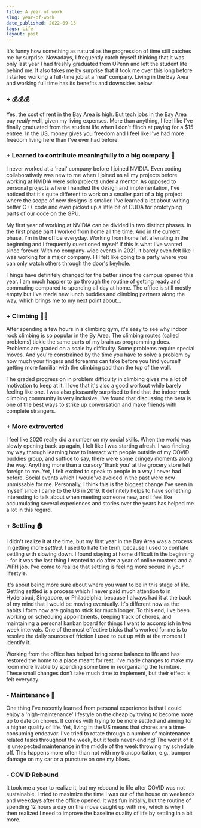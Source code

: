 ```yaml
---
title: A year of work
slug: year-of-work
date_published: 2022-09-13
tags: Life
layout: post
---
```


It's funny how something as natural as the progression of time still catches me by surprise. Nowadays, I frequently catch myself thinking that it was only last year I had freshly graduated from UPenn and left the student life behind me. It also takes me by surprise that it took me over this long before I started working a full-time job at a 'real' company. Living in the Bay Area and working full time has its benefits and downsides below:

### + 💰💰💰

Yes, the cost of rent in the Bay Area is high. But tech jobs in the Bay Area pay *really* well, given my living expenses. More than anything, I feel like I've finally graduated from the student life when I don't flinch at paying for a $15 entree. In the US, money gives you freedom and I feel like I've had more freedom living here than I've ever had before. 

### + Learned to contribute meaningfully to a big company 🏢

I never worked at a 'real' company before I joined NVIDIA. Even coding collaboratively was new to me when I joined as all my projects before working at NVIDIA were solo projects under a mentor. As opposed to personal projects where I handled the design and implementation, I've noticed that it's quite different to work on a smaller part of a big project where the scope of new designs is smaller. I've learned a lot about writing better C++ code and even picked up a little bit of CUDA for prototyping parts of our code on the GPU.

My first year of working at NVIDIA can be divided in two distinct phases. In the first phase part I worked from home all the time. And in the current phase, I'm in the office everyday. Working from home felt alienating in the beginning and I frequently questioned myself if this is what I've wanted since forever. With no company-wide events in 2021, it barely even felt like I was working for a major company.  FH felt like going to a party where you can only watch others through the door's keyhole.

Things have definitely changed for the better since the campus opened this year. I am much happier to go through the routine of getting ready and commuting compared to spending all day at home. The office is still mostly empty but I've made new lunch buddies and climbing partners along the way, which brings me to my next point about...

### + Climbing 🧗‍♂️

After spending a few hours in a climbing gym, it's easy to see why indoor rock climbing is so popular in the By Area. The climbing routes (called problems) tickle the same parts of my brain as programming does. Problems are graded on a scale by difficulty. Some problems require special moves. And you're constrained by the time you have to solve a problem by how much your fingers and forearms can take before you find yourself getting more familiar with the climbing pad than the top of the wall. 

The graded progression in problem difficulty in climbing gives me a lot of motivation to keep at it. I love that it's also a good workout while barely feeling like one. I was also pleasantly surprised to find that the indoor rock climbing community is very inclusive. I've found that discussing the beta is one of the best ways to strike up conversation and make friends with complete strangers.

### + More extroverted

I feel like 2020 really did a number on my social skills. When the world was slowly opening back up again, I felt like I was starting afresh. I was finding my way through learning how to interact with people outside of my COVID buddies group, and suffice to say, there were some cringey moments along the way. Anything more than a cursory 'thank you' at the grocery store felt foreign to me. Yet, I felt excited to speak to people in a way I never had before. Social events which I would've avoided in the past were now unmissable for me. Personally, I think this is the biggest change I've seen in myself since I came to the US in 2019. It definitely helps to have something interesting to talk about when meeting someone new, and I feel like accumulating several experiences and stories over the years has helped me a lot in this regard.

### + Settling 🏠

I didn't realize it at the time, but my first year in the Bay Area was a process in getting more *settled*. I used to hate the term, because I used to conflate settling with slowing down. I found staying at home difficult in the beginning - for it was the last thing I wanted to do after a year of online masters and a WFH job. I've come to realize that settling is feeling more secure in your lifestyle. 

 It's about being more sure about where you want to be in this stage of life. Getting settled is a process which I never paid much attention to in Hyderabad, Singapore, or Philadelphia, because I always had it at the back of my mind that I would be moving eventually. It's different now as the habits I form now are going to stick for much longer. To this end, I've been working on scheduling appointments, keeping track of chores, and maintaining a personal kanban board for things I want to accomplish in two week intervals. One of the most effective tricks that's worked for me is to resolve the daily sources of friction I used to put up with at the moment I identify it.
 
 Working from the office has helped bring some balance to life and has restored the home to a place meant for rest. I've made changes to make my room more livable by spending some time in reorganizing the furniture. These small changes don't take much time to implement, but their effect is felt everyday. 

### - Maintenance 🔧

One thing I've recently learned from personal experience is that I could enjoy a 'high-maintenance' lifestyle on the cheap by trying to become more up to date on chores. It comes with trying to be more settled and aiming for a higher quality of life. Yet, living in the US means that chores are a time-consuming endeavor. I've tried to rotate through a number of maintenance related tasks throughout the week, but it feels never-ending! The worst of it is unexpected maintenance in the middle of the week throwing my schedule off. This happens more often than not with my transportation, e.g., bumper damage on my car or a puncture on one my bikes.

### - COVID Rebound

It took me a year to realize it, but my rebound to life after COVID was not sustainable. I tried to maximize the time I was out of the house on weekends and weekdays after the office opened. It was fun initially, but the routine of spending 12 hours a day on the move caught up with me, which is why I then realized I need to improve the baseline quality of life by settling in a bit more.